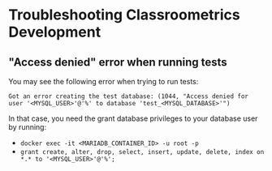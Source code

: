 # Troubleshooting Classroometrics Development

## "Access denied" error when running tests

You may see the following error when trying to run tests:

```
Got an error creating the test database: (1044, "Access denied for user '<MYSQL_USER>'@'%' to database 'test_<MYSQL_DATABASE>'")
```

In that case, you need the grant database privileges to your database user by running:
- `docker exec -it <MARIADB_CONTAINER_ID> -u root -p`
- `grant create, alter, drop, select, insert, update, delete, index on *.* to '<MYSQL_USER>'@'%';`
